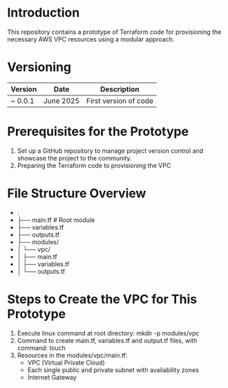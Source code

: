 # Introduction

This repository contains a prototype of Terraform code for provisioning the necessary AWS VPC resources using a modular approach.

# Versioning

| Version | Date      | Description           |
| ------- | --------- | --------------------- |
| ~ 0.0.1 | June 2025 | First version of code |

# Prerequisites for the Prototype

1. Set up a GitHub repository to manage project version control and showcase the project to the community.
2. Preparing the Terraform code to provisioning the VPC

# File Structure Overview

- .
- ├── main.tf # Root module
- ├── variables.tf
- ├── outputs.tf
- ├── modules/
- │ └── vpc/
- │ ├── main.tf
- │ ├── variables.tf
- │ └── outputs.tf

# Steps to Create the VPC for This Prototype

1. Execute linux command at root directory: mkdir -p modules/vpc
2. Command to create main.tf, variables.tf and output.tf files, with command: touch <filename>
3. Resources in the modules/vpc/main.tf:
    - VPC (Virtual Private Cloud) 
    - Each single public and private subnet with availability zones
    - Internet Gateway 
